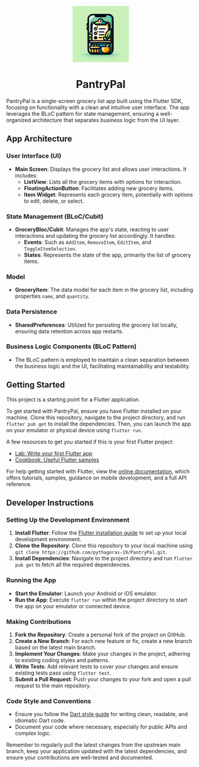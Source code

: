 <p align="center">
  <img src="./PantryPal_logo.jpg" width="150"/>
</p>

<h1 align="center">PantryPal</h1>

PantryPal is a single-screen grocery list app built using the Flutter SDK, focusing on functionality with a clean and intuitive user interface. The app leverages the BLoC pattern for state management, ensuring a well-organized architecture that separates business logic from the UI layer.

## App Architecture

### User Interface (UI)

- **Main Screen**: Displays the grocery list and allows user interactions. It includes:
    - **ListView**: Lists all the grocery items with options for interaction.
    - **FloatingActionButton**: Facilitates adding new grocery items.
    - **Item Widget**: Represents each grocery item, potentially with options to edit, delete, or select.

### State Management (BLoC/Cubit)

- **GroceryBloc/Cubit**: Manages the app's state, reacting to user interactions and updating the grocery list accordingly. It handles:
    - **Events**: Such as `AddItem`, `RemoveItem`, `EditItem`, and `ToggleItemSelection`.
    - **States**: Represents the state of the app, primarily the list of grocery items.

### Model

- **GroceryItem**: The data model for each item in the grocery list, including properties `name`, and `quantity`.

### Data Persistence

- **SharedPreferences**: Utilized for persisting the grocery list locally, ensuring data retention across app restarts.

### Business Logic Components (BLoC Pattern)

- The BLoC pattern is employed to maintain a clean separation between the business logic and the UI, facilitating maintainability and testability.

## Getting Started

This project is a starting point for a Flutter application.

To get started with PantryPal, ensure you have Flutter installed on your machine. Clone this repository, navigate to the project directory, and run `flutter pub get` to install the dependencies. Then, you can launch the app on your emulator or physical device using `flutter run`.

A few resources to get you started if this is your first Flutter project:

- [Lab: Write your first Flutter app](https://docs.flutter.dev/get-started/codelab)
- [Cookbook: Useful Flutter samples](https://docs.flutter.dev/cookbook)

For help getting started with Flutter, view the [online documentation](https://docs.flutter.dev/), which offers tutorials, samples, guidance on mobile development, and a full API reference.

## Developer Instructions

### Setting Up the Development Environment

1. **Install Flutter**: Follow the [Flutter installation guide](https://docs.flutter.dev/get-started/install) to set up your local development environment.
2. **Clone the Repository**: Clone this repository to your local machine using `git clone https://github.com/pythagoras-19/PantryPal.git`.
3. **Install Dependencies**: Navigate to the project directory and run `flutter pub get` to fetch all the required dependencies.

### Running the App

- **Start the Emulator**: Launch your Android or iOS emulator.
- **Run the App**: Execute `flutter run` within the project directory to start the app on your emulator or connected device.

### Making Contributions

1. **Fork the Repository**: Create a personal fork of the project on GitHub.
2. **Create a New Branch**: For each new feature or fix, create a new branch based on the latest main branch.
3. **Implement Your Changes**: Make your changes in the project, adhering to existing coding styles and patterns.
4. **Write Tests**: Add relevant tests to cover your changes and ensure existing tests pass using `flutter test`.
5. **Submit a Pull Request**: Push your changes to your fork and open a pull request to the main repository.

### Code Style and Conventions

- Ensure you follow the [Dart style guide](https://dart.dev/guides/language/effective-dart/style) for writing clean, readable, and idiomatic Dart code.
- Document your code where necessary, especially for public APIs and complex logic.

Remember to regularly pull the latest changes from the upstream main branch, keep your application updated with the latest dependencies, and ensure your contributions are well-tested and documented.
